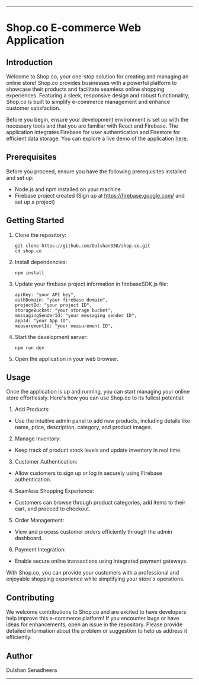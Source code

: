 ---

# Shop.co E-commerce Web Application

## Introduction

Welcome to Shop.co, your one-stop solution for creating and managing an online store! Shop.co provides businesses with a powerful platform to showcase their products and facilitate seamless online shopping experiences. Featuring a sleek, responsive design and robust functionality, Shop.co is built to simplify e-commerce management and enhance customer satisfaction.

Before you begin, ensure your development environment is set up with the necessary tools and that you are familiar with React and Firebase. The application integrates Firebase for user authentication and Firestore for efficient data storage. You can explore a live demo of the application [here](https://shopcowebapplication.netlify.app/).

## Prerequisites

Before you proceed, ensure you have the following prerequisites installed and set up:

- Node.js and npm installed on your machine
- Firebase project created (Sign up at https://firebase.google.com/ and set up a project)

## Getting Started

1. Clone the repository:

   ```
   git clone https://github.com/Dulshan330/shop.co.git
   cd shop.co
   ```

2. Install dependencies:

   ```
   npm install
   ```

3. Update your firebase project information in firebaseSDK.js file:

   ```
   apiKey: "your API key",
   authDomain: "your firebase domain",
   projectId: "your project ID",
   storageBucket: "your storage bucket",
   messagingSenderId: "your messaging sender ID",
   appId: "your App ID",
   measurementId: "your measurement ID",
   ```

4. Start the development server:

   ```
   npm run dev
   ```

5. Open the application in your web browser.

## Usage

Once the application is up and running, you can start managing your online store effortlessly. Here's how you can use Shop.co to its fullest potential:

1. Add Products:
- Use the intuitive admin panel to add new products, including details like name, price, description, category, and product images.

2. Manage Inventory:
- Keep track of product stock levels and update inventory in real time.

3. Customer Authentication:
- Allow customers to sign up or log in securely using Firebase authentication.

4. Seamless Shopping Experience:
- Customers can browse through product categories, add items to their cart, and proceed to checkout.

5. Order Management:
- View and process customer orders efficiently through the admin dashboard.

6. Payment Integration:
- Enable secure online transactions using integrated payment gateways.


With Shop.co, you can provide your customers with a professional and enjoyable shopping experience while simplifying your store's operations.

## Contributing

We welcome contributions to Shop.co and are excited to have developers help improve this e-commerce platform! If you encounter bugs or have ideas for enhancements, open an issue in the repository. Please provide detailed information about the problem or suggestion to help us address it efficiently.

## Author

Dulshan Senadheera

---